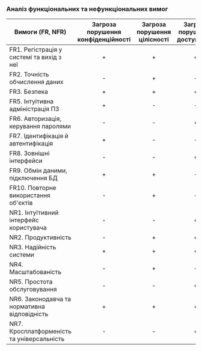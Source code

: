 ### Аналіз функціональних та нефункціональних вимог

|   Вимоги (FR, NFR)                            |Загроза порушення конфіденційності| Загроза порушення цілісності|Загроза порушення  доступності|
| ----------------------------------------------|:--------------------------------:|:---------------------------:|:----------------------------:|
| FR1. Регістрація у системі та вихід з неї     | +                                | +                           | +                            |
| FR2. Точність обчислення даних                | -                                | +                           | -                            |
| FR3. Безпека                                  | +                                | +                           | +                            |
| FR5. Інтуітивна адміністрація ПЗ              | +                                | -                           | -                            |
| FR6. Авторизація, керування паролями          | -                                | -                           | +                            |
| FR7. Ідентифікація й автентифікація           | +                                | -                           | -                            |
| FR8. Зовнішні інтерфейси                      | -                                | -                           | +                            |
| FR9. Обмін даними, підключення БД             | +                                | +                           | -                            |
| FR10. Повторне використання об'єктів          | -                                | +                           | -                            |
| NR1. Інтуїтивний інтерфейс користувача        | -                                | -                           | +                            |
| NR2. Продуктивність                           | -                                | +                           | +                            |
| NR3. Надійність системи                       | +                                | +                           | +                            |
| NR4. Масштабованість                          | -                                | +                           | -                            |
| NR5. Простота обслуговування                  | -                                | -                           | +                            |
| NR6. Законодавча та нормативна відповідність  | +                                | +                           | +                            |
| NR7. Кросплатформеність та універсальність    | -                                | -                           | +                            |

